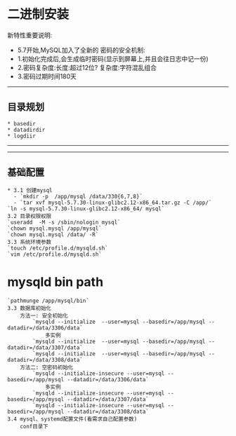 # 二进制安装 #

新特性重要说明:
* 5.7开始,MySQL加入了全新的 密码的安全机制:
* 1.初始化完成后,会生成临时密码(显示到屏幕上,并且会往日志中记一份)
* 2.密码复杂度:长度:超过12位? 复杂度:字符混乱组合
* 3.密码过期时间180天

---

## 目录规划 ##

    * basedir
    * datadirdir
    * logdiir
---

---

## 基础配置 ##

    * 3.1 创建mysql
      - `mkdir -p  /app/mysql /data/330{6,7,8}`
      - `tar xvf mysql-5.7.30-linux-glibc2.12-x86_64.tar.gz -C /app/`
    `ln -s mysql-5.7.30-linux-glibc2.12-x86_64/ mysql`
    3.2 目录权限权限
    `useradd  -M -s /sbin/nologin mysql`
    `chown mysql.mysql /app/mysql`
    `chown mysql.mysql /data/ -R`
    3.3 系统环境参数
    `touch /etc/profile.d/mysqld.sh`
    `vim /etc/profile.d/mysqld.sh`

# mysqld bin path #

    `pathmunge /app/mysql/bin`
    3.3 数据库初始化
        方法一: 安全初始化
            `mysqld --initialize  --user=mysql --basedir=/app/mysql --datadir=/data/3306/data`
                多实例
            `mysqld --initialize  --user=mysql --basedir=/app/mysql --datadir=/data/3307/data`
            `mysqld --initialize  --user=mysql --basedir=/app/mysql --datadir=/data/3308/data`
        方法二: 空密码初始化
            `mysqld --initialize-insecure --user=mysql --basedir=/app/mysql --datadir=/data/3306/data`
                多实例
            `mysqld --initialize-insecure --user=mysql --basedir=/app/mysql --datadir=/data/3307/data`
            `mysqld --initialize-insecure --user=mysql --basedir=/app/mysql --datadir=/data/3308/data`
    3.4 mysql、systemd配置文件(看需求自己配置参数)
        conf目录下

